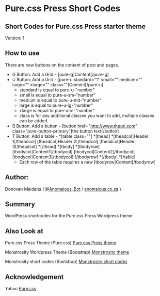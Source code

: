 Pure.css Press Short Codes
==========================

## Short Codes for Pure.css Press starter theme

Version: 1

## How to use

There are new buttons on the content of post and pages.

* G Button: Add a Grid - [pure-g]Content[/pure-g]
* U Button: Add a Unit - [pure-u standard="1" small="" medium="" large="" xlarge="" class=""]Content[/pure-u]
    * standard is equal to pure-u-"number"
    * small is equal to pure-u-sm-"number"
    * medium is equal to pure-u-md-"number"
    * large is equal to pure-u-lg-"number"
    * xlarge is equal to pure-u-xl-"number"
    * class is for any additional classes you want to add, multiple classes can be added.
* B Button: Add a button - [button href="http://www.theurl.com" class="pure-button-primary"]the button text[/button]
* T Button: Add a table -
    *[table class=""]
    *[thead]
    *[theadcol]Header 1[/theadcol] [theadcol]Header 2[/theadcol] [theadcol]Header 3[/theadcol]
    *[/thead]
    *[tbody]
    *[tbodyrow] [tbodycol]Content1[/tbodycol] [tbodycol]Content2[/tbodycol] [tbodycol]Content3[/tbodycol] [/tbodyrow]
    *[/tbody]
    *[/table]
    * Each row of the table requires a new [tbodyrow]Content[/tbodyrow]


## Author:

Donovan Maidens ( [@Anomalous_Bot](http://twitter.com/Anomalous_Bot) / [anomalous.co.za](http://anomalous.co.za) )

## Summary

WordPress shortcodes for the Pure.css Press Wordpress theme

## Also Look at

Pure.css Press Theme (Pure.css) [Pure.css Press theme](https://github.com/djm56/purecsspress)

Monstrosity Wordpress Theme (Bootstrap) [Monstrosity theme](https://github.com/djm56/Monstrosity-Theme)

Monstrosity short codes (Bootstrap) [Monstrosity short codes](https://github.com/djm56/Monstrosity-Shortcodes)


## Acknowledgement

Yahoo [Pure.css](https://github.com/yahoo/pure/)

